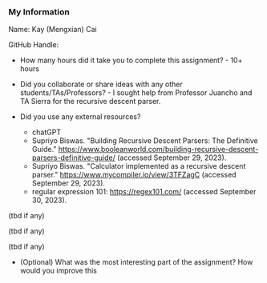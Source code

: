 ### My Information

Name: Kay (Mengxian) Cai

GitHub Handle:

- How many hours did it take you to complete this assignment? - 10+  hours

- Did you collaborate or share ideas with any other students/TAs/Professors? - I sought help from Professor Juancho and TA Sierra for the recursive descent parser.

- Did you use any external resources? 
  - chatGPT
  - Supriyo Biswas. "Building Recursive Descent Parsers: The Definitive Guide." https://www.booleanworld.com/building-recursive-descent-parsers-definitive-guide/ (accessed September 29, 2023).
  - Supriyo Biswas. "Calculator implemented as a recursive descent parser." https://www.mycompiler.io/view/3TFZagC (accessed September 29, 2023).
  - regular expression 101: https://regex101.com/ (accessed September 30, 2023). 

(tbd if any)

(tbd if any)

(tbd if any)

- (Optional) What was the most interesting part of the assignment? How would you improve this 